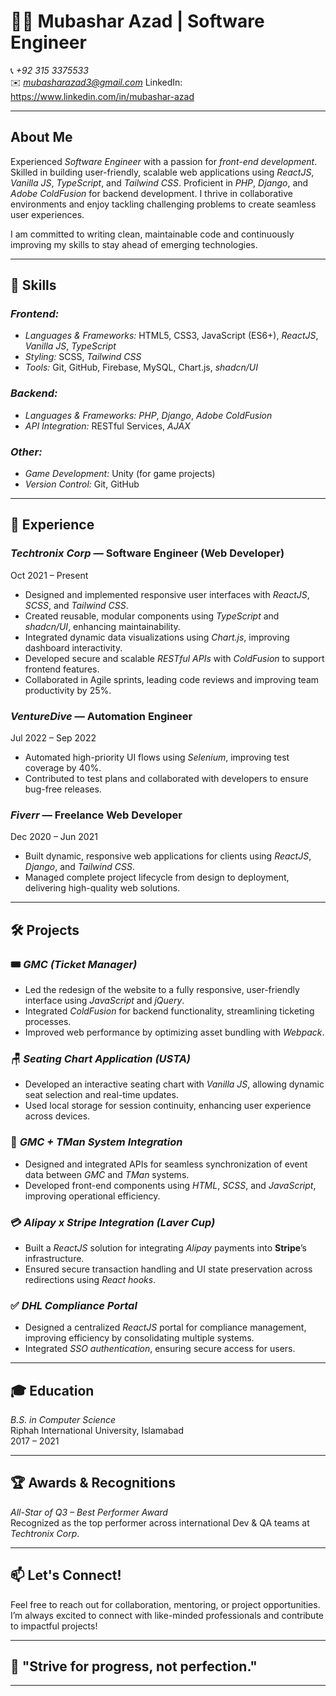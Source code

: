 # 👨‍💻 Mubashar Azad | Software Engineer

📞 *+92 315 3375533*  
✉️ *mubasharazad3@gmail.com*
LinkedIn: https://www.linkedin.com/in/mubashar-azad 

---

## About Me

Experienced *Software Engineer* with a passion for *front-end development*. Skilled in building user-friendly, scalable web applications using *ReactJS*, *Vanilla JS*, *TypeScript*, and *Tailwind CSS*. Proficient in *PHP*, *Django*, and *Adobe ColdFusion* for backend development. I thrive in collaborative environments and enjoy tackling challenging problems to create seamless user experiences.

I am committed to writing clean, maintainable code and continuously improving my skills to stay ahead of emerging technologies.

---

## 🚀 Skills

### *Frontend:*
- *Languages & Frameworks:* HTML5, CSS3, JavaScript (ES6+), *ReactJS*, *Vanilla JS*, *TypeScript*
- *Styling:* SCSS, *Tailwind CSS*
- *Tools:* Git, GitHub, Firebase, MySQL, Chart.js, *shadcn/UI*

### *Backend:*
- *Languages & Frameworks:* *PHP*, *Django*, *Adobe ColdFusion*
- *API Integration:* RESTful Services, *AJAX*

### *Other:*
- *Game Development:* Unity (for game projects)
- *Version Control:* Git, GitHub

---

## 💼 Experience

### *Techtronix Corp* — Software Engineer (Web Developer)  
Oct 2021 – Present  
- Designed and implemented responsive user interfaces with *ReactJS*, *SCSS*, and *Tailwind CSS*.
- Created reusable, modular components using *TypeScript* and *shadcn/UI*, enhancing maintainability.
- Integrated dynamic data visualizations using *Chart.js*, improving dashboard interactivity.
- Developed secure and scalable *RESTful APIs* with *ColdFusion* to support frontend features.
- Collaborated in Agile sprints, leading code reviews and improving team productivity by 25%.

### *VentureDive* — Automation Engineer  
Jul 2022 – Sep 2022  
- Automated high-priority UI flows using *Selenium*, improving test coverage by 40%.
- Contributed to test plans and collaborated with developers to ensure bug-free releases.

### *Fiverr* — Freelance Web Developer  
Dec 2020 – Jun 2021  
- Built dynamic, responsive web applications for clients using *ReactJS*, *Django*, and *Tailwind CSS*.
- Managed complete project lifecycle from design to deployment, delivering high-quality web solutions.

---

## 🛠️ Projects

### 🎟️ *GMC (Ticket Manager)*  
- Led the redesign of the website to a fully responsive, user-friendly interface using *JavaScript* and *jQuery*.
- Integrated *ColdFusion* for backend functionality, streamlining ticketing processes.
- Improved web performance by optimizing asset bundling with *Webpack*.

### 🪑 *Seating Chart Application (USTA)*  
- Developed an interactive seating chart with *Vanilla JS*, allowing dynamic seat selection and real-time updates.
- Used local storage for session continuity, enhancing user experience across devices.

### 🔗 *GMC + TMan System Integration*  
- Designed and integrated APIs for seamless synchronization of event data between *GMC* and *TMan* systems.
- Developed front-end components using *HTML*, *SCSS*, and *JavaScript*, improving operational efficiency.

### 💳 *Alipay x Stripe Integration (Laver Cup)*  
- Built a *ReactJS* solution for integrating *Alipay* payments into **Stripe**’s infrastructure.
- Ensured secure transaction handling and UI state preservation across redirections using *React hooks*.

### ✅ *DHL Compliance Portal*  
- Designed a centralized *ReactJS* portal for compliance management, improving efficiency by consolidating multiple systems.
- Integrated *SSO authentication*, ensuring secure access for users.

---

## 🎓 Education

*B.S. in Computer Science*  
Riphah International University, Islamabad  
2017 – 2021

---

## 🏆 Awards & Recognitions

*All-Star of Q3 – Best Performer Award*  
Recognized as the top performer across international Dev & QA teams at *Techtronix Corp*.

---

## 📫 Let's Connect!

Feel free to reach out for collaboration, mentoring, or project opportunities. I’m always excited to connect with like-minded professionals and contribute to impactful projects!

---

## 💬 "Strive for progress, not perfection."

---
